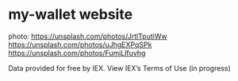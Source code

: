 # my-wallet website

photo:
    https://unsplash.com/photos/JrtlTputiWw
    https://unsplash.com/photos/uJhgEXPqSPk
    https://unsplash.com/photos/FumjLlfuvhg

Data provided for free by IEX. View IEX’s Terms of Use (in progress)


